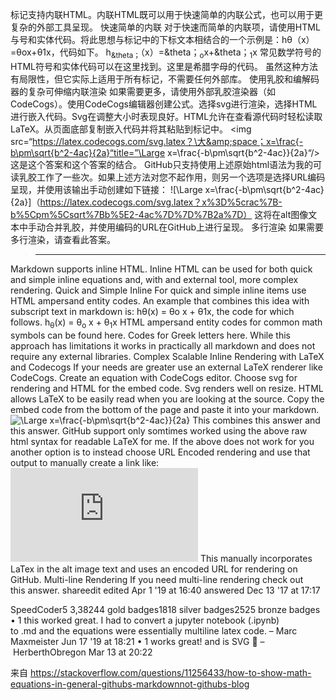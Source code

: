 


标记支持内联HTML。内联HTML既可以用于快速简单的内联公式，也可以用于更复杂的外部工具呈现。
快速简单的内联
对于快速而简单的内联项，请使用HTML与号和实体代码。将此思想与标记中的下标文本相结合的一个示例是：hθ（x）=θox+θ1x，代码如下。
h<sub>&amp;theta；</sub>（x）=&amp;theta；<sub>o</sub>x+&amp;theta；<sub>1</sub>x
常见数学符号的HTML符号和实体代码可以在这里找到。这里是希腊字母的代码。
虽然这种方法有局限性，但它实际上适用于所有标记，不需要任何外部库。
使用乳胶和编解码器的复杂可伸缩内联渲染
如果需要更多，请使用外部乳胶渲染器（如CodeCogs）。使用CodeCogs编辑器创建公式。选择svg进行渲染，选择HTML进行嵌入代码。Svg在调整大小时表现良好。HTML允许在查看源代码时轻松读取LaTeX。从页面底部复制嵌入代码并将其粘贴到标记中。
<img src=“https://latex.codecogs.com/svg.latex？\大&amp;space；x=\frac{-b\pm\sqrt{b^2-4ac}{2a}“title=”\Large x=\frac{-b\pm\sqrt{b^2-4ac}}{2a}“/>
这是这个答案和这个答案的结合。
GitHub只支持使用上述原始html语法为我的可读乳胶工作了一些次。如果上述方法对您不起作用，则另一个选项是选择URL编码呈现，并使用该输出手动创建如下链接：
![\Large x=\frac{-b\pm\sqrt{b^2-4ac}{2a}]（https://latex.codecogs.com/svg.latex？x%3D%5crac%7B-b%5Cpm%5Csqrt%7Bb%5E2-4ac%7D%7D%7B2a%7D）
这将在alt图像文本中手动合并乳胶，并使用编码的URL在GitHub上进行呈现。
多行渲染
如果需要多行渲染，请查看此答案。


> --------------------------------------------------------------

Markdown supports inline HTML. Inline HTML can be used for both quick and simple inline equations and, with and external tool, more complex rendering.
Quick and Simple Inline
For quick and simple inline items use HTML ampersand entity codes. An example that combines this idea with subscript text in markdown is: hθ(x) = θo x + θ1x, the code for which follows.
    h<sub>&theta;</sub>(x) = &theta;<sub>o</sub> x + &theta;<sub>1</sub>x
HTML ampersand entity codes for common math symbols can be found here. Codes for Greek letters here.
While this approach has limitations it works in practically all markdown and does not require any external libraries.
Complex Scalable Inline Rendering with LaTeX and Codecogs
If your needs are greater use an external LaTeX renderer like CodeCogs. Create an equation with CodeCogs editor. Choose svg for rendering and HTML for the embed code. Svg renders well on resize. HTML allows LaTeX to be easily read when you are looking at the source. Copy the embed code from the bottom of the page and paste it into your markdown.
<img src="https://latex.codecogs.com/svg.latex?\Large&space;x=\frac{-b\pm\sqrt{b^2-4ac}}{2a}" title="\Large x=\frac{-b\pm\sqrt{b^2-4ac}}{2a}" />
This combines this answer and this answer.
GitHub support only somtimes worked using the above raw html syntax for readable LaTeX for me. If the above does not work for you another option is to instead choose URL Encoded rendering and use that output to manually create a link like:
![\Large x=\frac{-b\pm\sqrt{b^2-4ac}}{2a}](https://latex.codecogs.com/svg.latex?x%3D%5Cfrac%7B-b%5Cpm%5Csqrt%7Bb%5E2-4ac%7D%7D%7B2a%7D)
This manually incorporates LaTex in the alt image text and uses an encoded URL for rendering on GitHub.
Multi-line Rendering
If you need multi-line rendering check out this answer.
shareedit
edited Apr 1 '19 at 16:40
answered Dec 13 '17 at 17:17

SpeedCoder5
3,38244 gold badges1818 silver badges2525 bronze badges
• 1
this worked great. I had to convert a jupyter notebook (.ipynb) to .md and the equations were essentially multiline latex code. – Marc Maxmeister Jun 17 '19 at 18:21
• 1
works great! and is SVG 💯 – HerberthObregon Mar 13 at 20:22 

来自 <https://stackoverflow.com/questions/11256433/how-to-show-math-equations-in-general-githubs-markdownnot-githubs-blog> 



